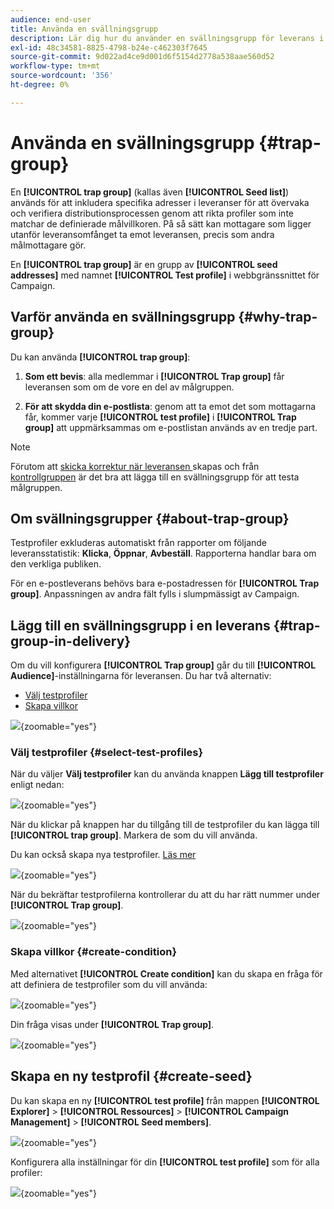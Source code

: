 ```yaml
---
audience: end-user
title: Använda en svällningsgrupp
description: Lär dig hur du använder en svällningsgrupp för leverans i gränssnittet för Campaign-webben
exl-id: 48c34581-8825-4798-b24e-c462303f7645
source-git-commit: 9d022ad4ce9d001d6f5154d2778a538aae560d52
workflow-type: tm+mt
source-wordcount: '356'
ht-degree: 0%

---
```


# Använda en svällningsgrupp {#trap-group}

En **[!UICONTROL trap group]** (kallas även **[!UICONTROL Seed list]**) används för att inkludera specifika adresser i leveranser för att övervaka och verifiera distributionsprocessen genom att rikta profiler som inte matchar de definierade målvillkoren. På så sätt kan mottagare som ligger utanför leveransomfånget ta emot leveransen, precis som andra målmottagare gör.

En **[!UICONTROL trap group]** är en grupp av **[!UICONTROL seed addresses]** med namnet **[!UICONTROL Test profile]** i webbgränssnittet för Campaign.

## Varför använda en svällningsgrupp {#why-trap-group}

Du kan använda **[!UICONTROL trap group]**:

1. **Som ett bevis**: alla medlemmar i **[!UICONTROL Trap group]** får leveransen som om de vore en del av målgruppen.

1. **För att skydda din e-postlista**: genom att ta emot det som mottagarna får, kommer varje **[!UICONTROL test profile]** i **[!UICONTROL Trap group]** att uppmärksammas om e-postlistan används av en tredje part.

>[!NOTE]
>
>Förutom att [skicka korrektur när leveransen ](../email/create-email.md#preview-test) skapas och från [kontrollgruppen](control-group.md) är det bra att lägga till en svällningsgrupp för att testa målgruppen.

## Om svällningsgrupper {#about-trap-group}

Testprofiler exkluderas automatiskt från rapporter om följande leveransstatistik: **Klicka**, **Öppnar**, **Avbeställ**. Rapporterna handlar bara om den verkliga publiken.

För en e-postleverans behövs bara e-postadressen för **[!UICONTROL Trap group]**. Anpassningen av andra fält fylls i slumpmässigt av Campaign.

## Lägg till en svällningsgrupp i en leverans {#trap-group-in-delivery}

Om du vill konfigurera **[!UICONTROL Trap group]** går du till **[!UICONTROL Audience]**-inställningarna för leveransen. Du har två alternativ:

* [Välj testprofiler](#select-test-profile)
* [Skapa villkor](#create-condition)

![](assets/trap-group.png){zoomable="yes"}

### Välj testprofiler {#select-test-profiles}

När du väljer **Välj testprofiler** kan du använda knappen **Lägg till testprofiler** enligt nedan:

![](assets/trap-no-test-profile.png){zoomable="yes"}

När du klickar på knappen har du tillgång till de testprofiler du kan lägga till **[!UICONTROL trap group]**. Markera de som du vill använda.

Du kan också skapa nya testprofiler. [Läs mer](#create-seed)

![](assets/trap-select-test-profiles.png){zoomable="yes"}

När du bekräftar testprofilerna kontrollerar du att du har rätt nummer under **[!UICONTROL Trap group]**.

![](assets/trap-check.png){zoomable="yes"}

### Skapa villkor {#create-condition}

Med alternativet **[!UICONTROL Create condition]** kan du skapa en fråga för att definiera de testprofiler som du vill använda:

![](assets/trap-create-condition.png){zoomable="yes"}

Din fråga visas under **[!UICONTROL Trap group]**.

![](assets/trap-custom.png){zoomable="yes"}

## Skapa en ny testprofil {#create-seed}

Du kan skapa en ny **[!UICONTROL test profile]** från mappen **[!UICONTROL Explorer]** > **[!UICONTROL Ressources]** > **[!UICONTROL Campaign Management]** > **[!UICONTROL Seed members]**.

![](assets/trap-create.png){zoomable="yes"}

Konfigurera alla inställningar för din **[!UICONTROL test profile]** som för alla profiler:

![](assets/trap-create-contact.png){zoomable="yes"}

